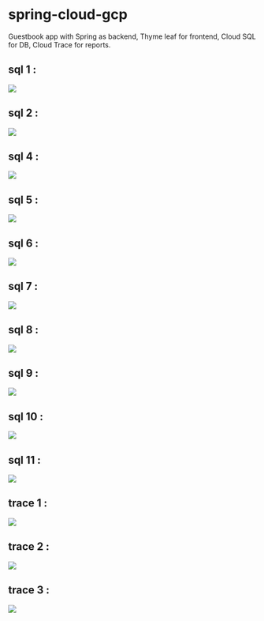 # spring-cloud-gcp
Guestbook app with Spring as backend, Thyme leaf for frontend, Cloud SQL for DB, Cloud Trace for reports.

## sql 1 :
![](./img/sql_1.jpg)
## sql 2 :
![](./img/sql_2.jpg)
<!-- ## sql 3 :
![](./img/sql_3.jpg) -->
## sql 4 :
![](./img/sql_4.jpg)
## sql 5 :
![](./img/sql_5.jpg)
## sql 6 :
![](./img/sql_6.jpg)
## sql 7 :
![](./img/sql_7.jpg)
## sql 8 :
![](./img/sql_8.jpg)
## sql 9 :
![](./img/sql_9.jpg)
## sql 10 :
![](./img/sql_10.jpg)
## sql 11 :
![](./img/sql_11.jpg)
## trace 1 :
![](./img/trace_1.jpg)
## trace 2 :
![](./img/trace_2.jpg)
## trace 3 :
![](./img/trace_3.jpg)

